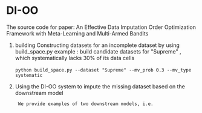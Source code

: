 # DI-OO
The source code for paper: An  Effective Data Imputation Order Optimization Framework with Meta-Learning and Multi-Armed Bandits
1. building Constructing datasets for an incomplete dataset by using build_space.py 
       example : build candidate datasets for "Supreme" , which systematically lacks 30% of its data cells

   ​	`python build_space.py --dataset "Supreme" --mv_prob 0.3 --mv_type systematic`

2. Using the DI-OO system to impute the missing dataset based on the downstream model

    	We provide examples of two downstream models, i.e. 
